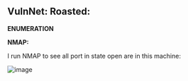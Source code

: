 ## VulnNet: Roasted:

****ENUMERATION****

**NMAP:**

I run NMAP to see all port in state open are in this machine:

![image](https://user-images.githubusercontent.com/79543461/175721449-95047f5c-dd39-4894-b5d0-0921391abda2.png)


